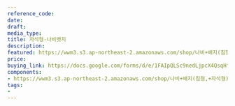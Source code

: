 ```yaml
---
reference_code: 
date: 
draft: 
media_type: 
title: 자석형-나비뱃지
description: 
featured: https://wwm3.s3.ap-northeast-2.amazonaws.com/shop/나비+배지(침형,+자석형)/자석형-나비뱃지.jpg
price: 
buying_link: https://docs.google.com/forms/d/e/1FAIpQLSc9nedLjpcX4QsqHfsDClSUvnY_z8JjKZMrkfDJmnqozNUliA/viewform
components:
- https://wwm3.s3.ap-northeast-2.amazonaws.com/shop/나비+배지(침형,+자석형)/자석형-나비뱃지.jpg
tags:
- 
---
```

